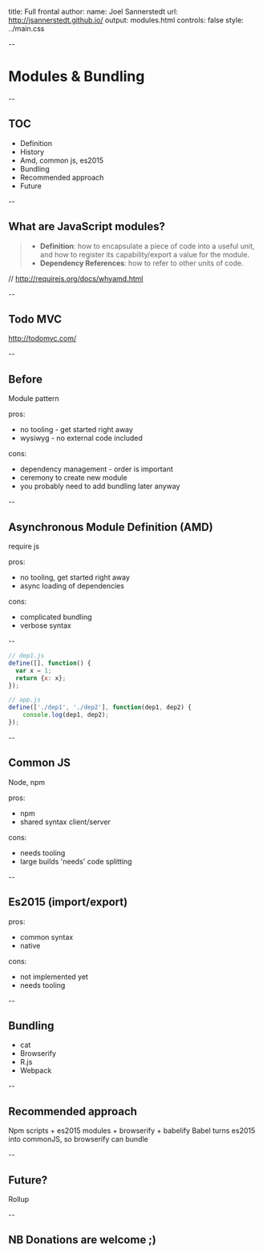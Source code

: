 title: Full frontal
author:
  name: Joel Sannerstedt
  url: http://jsannerstedt.github.io/
output: modules.html
controls: false
style: ../main.css

--

# Modules & Bundling

--

## TOC
- Definition
- History
- Amd, common js, es2015
- Bundling
- Recommended approach
- Future

--

## What are JavaScript modules?

> - **Definition**: how to encapsulate a piece of code into a useful unit, and how to register its capability/export a value for the module.
> - **Dependency References**: how to refer to other units of code.

// http://requirejs.org/docs/whyamd.html

--

## Todo MVC
http://todomvc.com/

--

## Before
Module pattern

pros:
- no tooling - get started right away
- wysiwyg - no external code included

cons: 
- dependency management - order is important
- ceremony to create new module
- you probably need to add bundling later anyway

--

## Asynchronous Module Definition (AMD)

require js

pros: 
- no tooling, get started right away
- async loading of dependencies

cons:
- complicated bundling
- verbose syntax

--

```javascript
// dep1.js
define([], function() {
  var x = 1;  
  return {x: x};
});

```
    
    
```javascript
// app.js
define(['./dep1', './dep2'], function(dep1, dep2) {
    console.log(dep1, dep2);
});

```

--

## Common JS
Node, npm

pros:
- npm
- shared syntax client/server

cons: 
- needs tooling
- large builds 'needs' code splitting

--

## Es2015 (import/export)
pros:
- common syntax
- native

cons: 
- not implemented yet
- needs tooling

--

## Bundling
- cat
- Browserify
- R.js
- Webpack

--

## Recommended approach
Npm scripts + es2015 modules + browserify + babelify
Babel turns es2015 into commonJS, so browserify can bundle

--

## Future?
Rollup

--

## NB Donations are welcome ;)
